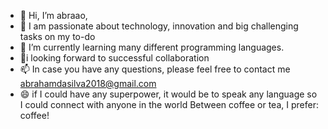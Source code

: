 - 👋 Hi, I’m abraao, 
- 👀 I am passionate about technology, innovation and big challenging tasks on my to-do
- 🌱 I’m currently learning many different programming languages.
- 💞️i looking forward to successful collaboration
- 📫 In case you have any questions, please feel free to contact me abrahamdasilva2018@gmail.com
- 😄 if I could have any superpower, it would be to speak any language so I could connect with anyone in the world
Between coffee or tea, I prefer: coffee!

<!---
jamesgardena2015/jamesgardena2015 is a ✨ special ✨ repository because its `README.md` (this file) appears on your GitHub profile.
You can click the Preview link to take a look at your changes.
--->
